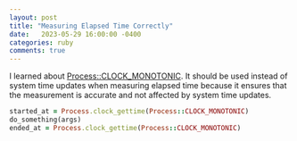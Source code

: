 ```yaml
---
layout: post
title: "Measuring Elapsed Time Correctly"
date:   2023-05-29 16:00:00 -0400
categories: ruby
comments: true
---
```


I learned about [Process::CLOCK_MONOTONIC][Process::CLOCK_MONOTONIC-docs]. It should be used instead of system time updates when measuring elapsed time because it ensures that the measurement is accurate and not affected by system time updates.

```ruby
started_at = Process.clock_gettime(Process::CLOCK_MONOTONIC)
do_something(args)
ended_at = Process.clock_gettime(Process::CLOCK_MONOTONIC)
```

[Process::CLOCK_MONOTONIC-docs]: https://docs.ruby-lang.org/en/3.2/Process.html#CLOCK_MONOTONIC
